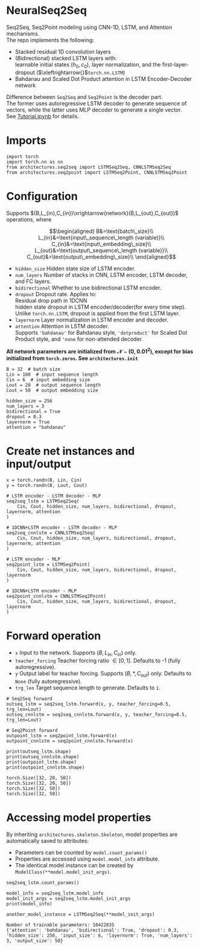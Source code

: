 # NeuralSeq2Seq
Seq2Seq, Seq2Point modeling using CNN-1D, LSTM, and Attention mechanisms.  
The repo implements the following:  
- Stacked residual 1D convolution layers
- (Bidirectional) stacked LSTM layers with:  
  learnable initial states $(h_0, c_0)$, layer normalization, and the first-layer-dropout ($\xleftrightarrow{}$```torch.nn.LSTM```)
- Bahdanau and Scaled Dot Product attention in LSTM Encoder-Decoder network

Difference between ```Seq2Seq``` and ```Seq2Point``` is the decoder part.  
The former uses autoregressive LSTM decoder to generate sequence of vectors, while the latter uses MLP decoder to generate a single vector.  
See [Tutorial.ipynb](https://github.com/hyeonbeenlee/NeuralSeq2Seq/blob/main/Tutorial.ipynb) for details.

# Imports
```
import torch
import torch.nn as nn
from architectures.seq2seq import LSTMSeq2Seq, CNNLSTMSeq2Seq
from architectures.seq2point import LSTMSeq2Point, CNNLSTMSeq2Point
```
# Configuration
Supports $(B,L_{in},C_{in})\xrightarrow{network}(B,L_{out},C_{out})$ operations, where  
```math
\begin{aligned}
B&=\text{batch\_size}\\
L_{in}&=\text{input\_sequence\_length (variable)}\\
C_{in}&=\text{input\_embedding\_size}\\
L_{out}&=\text{output\_sequence\_length (variable)}\\
C_{out}&=\text{output\_embedding\_size}\\
\end{aligned}
```
- ```hidden_size``` Hidden state size of LSTM encoder.  
- ```num_layers``` Number of stacks in CNN, LSTM encoder, LSTM decoder, and FC layers.  
- ```bidirectional``` Whether to use bidirectional LSTM encoder.  
- ```dropout``` Dropout rate. Applies to:  
Residual drop path in 1DCNN  
hidden state dropout in LSTM encoder/decoder(for every time step).    
Unlike ```torch.nn.LSTM```, dropout is applied from the first LSTM layer.  
- ```layernorm``` Layer normalization in LSTM encoder and decoder.  
- ```attention``` Attention in LSTM decoder.  
Supports ```'bahdanau'``` for Bahdanau style, ```'dotproduct'``` for Scaled Dot Product style, and ```'none``` for non-attended decoder.

**All network parameters are initialized from $\mathcal{N}\sim(0,0.01^2)$, except for bias initialized from ```torch.zeros```. See ```architectures.init```**

```
B = 32  # batch size
Lin = 100  # input sequence length
Cin = 6  # input embedding size
Lout = 20  # output sequence length
Cout = 50  # output embedding size

hidden_size = 256
num_layers = 3
bidirectional = True 
dropout = 0.3
layernorm = True 
attention = "bahdanau"
```

# Create net instances and input/output

```
x = torch.randn(B, Lin, Cin)
y = torch.randn(B, Lout, Cout)

# LSTM encoder - LSTM decoder - MLP
seq2seq_lstm = LSTMSeq2Seq(
    Cin, Cout, hidden_size, num_layers, bidirectional, dropout, layernorm, attention
)  

# 1DCNN+LSTM encoder - LSTM decoder - MLP
seq2seq_cnnlstm = CNNLSTMSeq2Seq(
    Cin, Cout, hidden_size, num_layers, bidirectional, dropout, layernorm, attention
)

# LSTM encoder - MLP
seq2point_lstm = LSTMSeq2Point(
    Cin, Cout, hidden_size, num_layers, bidirectional, dropout, layernorm
)

# 1DCNN+LSTM encoder - MLP
seq2point_cnnlstm = CNNLSTMSeq2Point(
    Cin, Cout, hidden_size, num_layers, bidirectional, dropout, layernorm
)
```

# Forward operation
- ```x``` Input to the network. Supports $(B,L_{in},C_{in})$ only.  
- ```teacher_forcing``` Teacher forcing ratio $\in [0,1]$. Defaults to -1 (fully autoregressive).  
- ```y``` Output label for teacher forcing. Supports $(B,*,C_{out})$ only. Defaults to ```None``` (fully autoregressive).  
- ```trg_len``` Target sequence length to generate. Defaults to ```1```.
```
# Seq2Seq forward
outseq_lstm = seq2seq_lstm.forward(x, y, teacher_forcing=0.5, trg_len=Lout)
outseq_cnnlstm = seq2seq_cnnlstm.forward(x, y, teacher_forcing=0.5, trg_len=Lout)

# Seq2Point forward
outpoint_lstm = seq2point_lstm.forward(x)
outpoint_cnnlstm = seq2point_cnnlstm.forward(x)

print(outseq_lstm.shape)
print(outseq_cnnlstm.shape)
print(outpoint_lstm.shape)
print(outpoint_cnnlstm.shape)
```
```
torch.Size([32, 20, 50])
torch.Size([32, 20, 50])
torch.Size([32, 50])
torch.Size([32, 50])
```
# Accessing model properties
By inheriting ```architectures.skeleton.Skeleton```, model properties are automatically saved to attributes:  
- Parameters can be counted by ```model.count_params()```
- Properties are accessed using ```model.model_info``` attribute.  
- The identical model instance can be created by ```ModelClass(**model.model_init_args)```.  
```
seq2seq_lstm.count_params()

model_info = seq2seq_lstm.model_info
model_init_args = seq2seq_lstm.model_init_args
print(model_info)

another_model_instance = LSTMSeq2Seq(**model_init_args)
```
```
Number of trainable parameters: 10422835
{'attention': 'bahdanau', 'bidirectional': True, 'dropout': 0.3, 'hidden_size': 256, 'input_size': 6, 'layernorm': True, 'num_layers': 3, 'output_size': 50}
```
